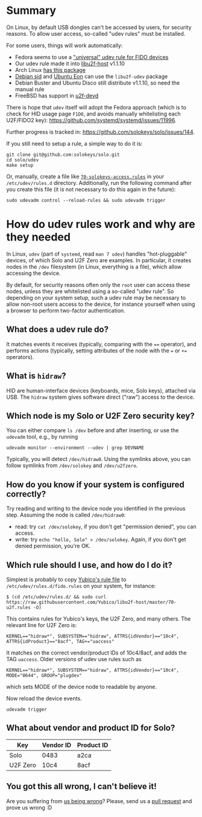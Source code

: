 # Summary

On Linux, by default USB dongles can't be accessed by users, for security reasons. To allow user access, so-called "udev rules" must be installed.

For some users, things will work automatically:
  - Fedora seems to use a ["universal" udev rule for FIDO devices](https://github.com/amluto/u2f-hidraw-policy)
  - Our udev rule made it into [libu2f-host](https://github.com/Yubico/libu2f-host/) v1.1.10
  - Arch Linux [has this package](https://www.archlinux.org/packages/community/x86_64/libu2f-host/)
  - [Debian sid](https://packages.debian.org/sid/libu2f-udev) and [Ubuntu Eon](https://packages.ubuntu.com/eoan/libu2f-udev) can use the `libu2f-udev` package
  - Debian Buster and Ubuntu Disco still distribute v1.1.10, so need the manual rule
  - FreeBSD has support in [u2f-devd](https://github.com/solokeys/solo/issues/144#issuecomment-500216020)

There is hope that `udev` itself will adopt the Fedora approach (which is to check for HID usage page `F1D0`, and avoids manually whitelisting each U2F/FIDO2 key): <https://github.com/systemd/systemd/issues/11996>.

Further progress is tracked in: <https://github.com/solokeys/solo/issues/144>.

If you still need to setup a rule, a simple way to do it is:

```
git clone git@github.com:solokeys/solo.git
cd solo/udev
make setup
```

Or, manually, create a file like [`70-solokeys-access.rules`](https://github.com/solokeys/solo/blob/master/udev/70-solokeys-access.rules) in your `/etc/udev/rules.d` directory.
Additionally, run the following command after you create this file (it is not necessary to do this again in the future):
```
sudo udevadm control --reload-rules && sudo udevadm trigger
```

# How do udev rules work and why are they needed

In Linux, `udev` (part of `systemd`, read `man 7 udev`) handles "hot-pluggable" devices, of which Solo and U2F Zero are examples. In particular, it creates nodes in the `/dev` filesystem (in Linux, everything is a file), which allow accessing the device.

By default, for security reasons often only the `root` user can access these nodes, unless they are whitelisted using a so-called "udev rule". So depending on your system setup, such a udev rule may be necessary to allow non-root users access to the device, for instance yourself when using a browser to perform two-factor authentication.

## What does a udev rule do?
It matches events it receives (typically, comparing with the `==` operator), and performs actions (typically, setting attributes of the node with the `=` or `+=` operators).

## What is `hidraw`?
HID are human-interface devices (keyboards, mice, Solo keys), attached via USB. The `hidraw` system gives software direct ("raw") access to the device.

## Which node is my Solo or U2F Zero security key?
You can either compare `ls /dev` before and after inserting, or use the `udevadm` tool, e.g., by running
```
udevadm monitor --environment --udev | grep DEVNAME
```
Typically, you will detect `/dev/hidraw0`. Using the symlinks above, you can follow symlinks from `/dev/solokey` and `/dev/u2fzero`.

## How do you know if your system is configured correctly?
Try reading and writing to the device node you identified in the previous step. Assuming the node is called `/dev/hidraw0`:

* read: try `cat /dev/solokey`, if you don't get "permission denied", you can access.
* write: try `echo "hello, Solo" > /dev/solokey`. Again, if you don't get denied permission, you're OK.

## Which rule should I use, and how do I do it?
Simplest is probably to copy [Yubico's rule file](https://github.com/Yubico/libu2f-host/blob/master/70-u2f.rules) to `/etc/udev/rules.d/fido.rules` on your system, for instance:
```
$ (cd /etc/udev/rules.d/ && sudo curl https://raw.githubusercontent.com/Yubico/libu2f-host/master/70-u2f.rules -O)
```
This contains rules for Yubico's keys, the U2F Zero, and many others. The relevant line for U2F Zero is:
```
KERNEL=="hidraw*", SUBSYSTEM=="hidraw", ATTRS{idVendor}=="10c4", ATTRS{idProduct}=="8acf", TAG+="uaccess"
```
It matches on the correct vendor/product IDs of 10c4/8acf, and adds the TAG `uaccess`. Older versions of udev use rules such as
```
KERNEL=="hidraw*", SUBSYSTEM=="hidraw", ATTRS{idVendor}=="10c4", MODE="0644", GROUP="plugdev"
```
which sets MODE of the device node to readable by anyone.

Now reload the device events.

```
udevadm trigger
```

## What about vendor and product ID for Solo?
| Key | Vendor ID | Product ID |
| --- | --- | --- |
| Solo | 0483 | a2ca |
| U2F Zero | 10c4 | 8acf |

## You got this all wrong, I can't believe it!
Are you suffering from [us being wrong](https://xkcd.com/386/)? Please, send us a [pull request](https://github.com/solokeys/solo/pulls) and prove us wrong :D

